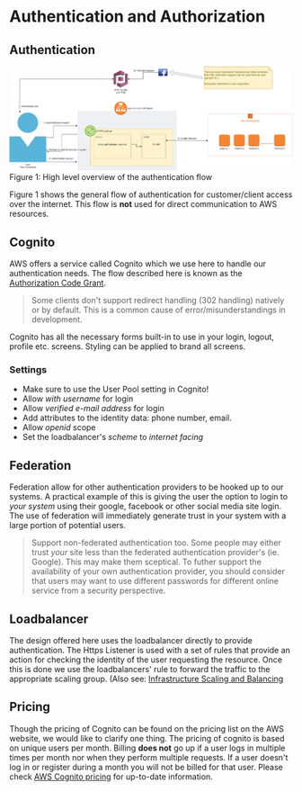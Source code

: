 # Authentication and Authorization

## Authentication
![Figure 1: High level overview of the authentication flow](/img/Authentication.png)
Figure 1: High level overview of the authentication flow

Figure 1 shows the general flow of authentication for customer/client access over the internet. This flow is **not** used for direct communication to AWS resources.

## Cognito
AWS offers a service called Cognito which we use here to handle our authentication needs. The flow described here is known as the [Authorization Code Grant](https://aws.amazon.com/blogs/mobile/understanding-amazon-cognito-user-pool-oauth-2-0-grants/).

> Some clients don't support redirect handling (302 handling) natively or by default. This is a common cause of error/misunderstandings in development.

Cognito has all the necessary forms built-in to use in your login, logout, profile etc. screens. Styling can be applied to brand all screens.

### Settings
- Make sure to use the User Pool setting in Cognito!
- Allow _with username_ for login
- Allow _verified e-mail address_ for login
- Add attributes to the identity data: phone number, email.
- Allow _openid_ scope
- Set the loadbalancer's _scheme_ to _internet facing_

## Federation

Federation allow for other authentication providers to be hooked up to our systems. A practical example of this is giving the user the option to login to *your system* using their google, facebook or other social media site login. The use of federation will immediately generate trust in your system with a large portion of potential users.

> Support non-federated authentication too. Some people may either trust *your* site less than the federated authentication provider's (ie. Google). This may make them sceptical. To futher support the availability of your own authentication provider, you should consider that users may want to use different passwords for different online service from a security perspective. 

## Loadbalancer

The design offered here uses the loadbalancer directly to provide authentication. The Https Listener is used with a set of rules that provide an action for checking the identity of the user requesting the resource. Once this is done we use the loadbalancers' rule to forward the traffic to the appropriate scaling group. (Also see: [Infrastructure Scaling and Balancing](/InfrastructureScalingAndBalancing.md)

## Pricing

Though the pricing of Cognito can be found on the pricing list on the AWS website, we would like to clarify one thing. The pricing of cognito is based on unique users per month. Billing **does not** go up if a user logs in multiple times per month nor when they perform multiple requests. If a user doesn't log in or register during a month you will not be billed for that user. Please check [AWS Cognito pricing](https://aws.amazon.com/cognito/pricing/) for up-to-date information.


